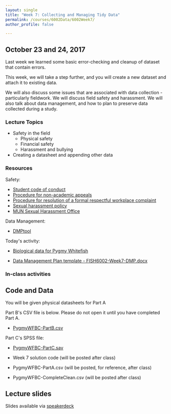 ```yaml
---
layout: single
title: "Week 7: Collecting and Managing Tidy Data"
permalink: /courses/6002Data/6002Week7/
author_profile: false

---
```


## October 23 and 24, 2017

Last week we learned some basic error-checking and cleanup of dataset that contain errors.

This week, we will take a step further, and you will create a new dataset and attach it to existing data.

We will also discuss some issues that are associated with data collection - particularly fieldwork. We will discuss field safety and harassment. We will also talk about data management, and how to plan to preserve data collected during a study.

### Lecture Topics

* Safety in the field
	- Physical safety
	- Financial safety
	- Harassment and bullying
* Creating a datasheet and appending other data

### Resources

Safety: 
* [Student code of conduct](https://www.mun.ca/student/sscm/conduct/code_of_conduct.php)
* [Procedure for non-academic appeals](https://www.mun.ca/main/non_academic_appeals.php)
* [Procedure for resolution of a formal respectful workplace complaint](http://www.mun.ca/policy/site/procedure.php?id=519) 
* [Sexual harassment policy](http://www.mun.ca/policy/site/procedure.php?id=348)
* [MUN Sexual Harassment Office](https://www.mun.ca/sexualharassment/)

Data Management:
* [DMPtool](https://dmptool.org)

Today's activity:
* [Biological data for Pygmy Whitefish](http://derekogle.com/fishR/data/data-html/PygmyWFBC.html)

* [Data Management Plan template - FISH6002-Week7-DMP.docx](/assets/images/FISH6002-Week7-DMP.docx)

### In-class activities

## Code and Data

You will be given physical datasheets for Part A 

Part B's CSV file is below. Please do not open it until you have completed Part A.
* [PygmyWFBC-PartB.csv](/assets/images/PygmyWFBC-PartB.csv)

Part C's SPSS file:
* [PygmyWFBC-PartC.sav](/assets/images/PygmyWFBC-PartC.sav)

* Week 7 solution code (will be posted after class)

* PygmyWFBC-PartA.csv (will be posted, for reference, after class)
* PygmyWFBC-CompleteClean.csv (will be posted after class)

## Lecture slides

<script async class="speakerdeck-embed" data-id="0dae3dd769c64656b3a058763d72125b" data-ratio="1.77777777777778" src="//speakerdeck.com/assets/embed.js"></script>

Slides available via [speakerdeck](https://speakerdeck.com/pandalusplatyceros/fish-6002-week-7-collecting-and-managing-tidy-data)